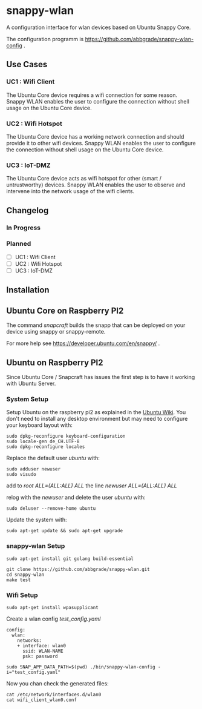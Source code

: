 # snappy-wlan

A configuration interface for wlan devices based on Ubuntu Snappy Core.

The configuration programm is https://github.com/abbgrade/snappy-wlan-config .

## Use Cases

### UC1 : Wifi Client 

The Ubuntu Core device requires a wifi connection for some reason.
Snappy WLAN enables the user to configure the connection without shell usage on the Ubuntu Core device.

### UC2 : Wifi Hotspot

The Ubuntu Core device has a working network connection and should provide it to other wifi devices.
Snappy WLAN enables the user to configure the connection without shell usage on the Ubuntu Core device.

### UC3 : IoT-DMZ

The Ubuntu Core device acts as wifi hotspot for other (smart / untrustworthy) devices.
Snappy WLAN enables the user to observe and intervene into the network usage of the wifi clients.

## Changelog

### In Progress

### Planned

- [ ] UC1 : Wifi Client
- [ ] UC2 : Wifi Hotspot
- [ ] UC3 : IoT-DMZ

## Installation

## Ubuntu Core on Raspberry PI2

The command *snapcraft* builds the snapp that can be deployed on your device using snappy or snappy-remote.

For more help see https://developer.ubuntu.com/en/snappy/ .

## Ubuntu on Raspberry PI2

Since Ubuntu Core / Snapcraft has issues the first step is to have it working with Ubuntu Server.

### System Setup

Setup Ubuntu on the raspberry pi2 as explained in the [Ubuntu Wiki](https://wiki.ubuntu.com/ARM/RaspberryPi).
You don't need to install any desktop environment but may need to configure your keyboard layout with:

    sudo dpkg-reconfigure keyboard-configuration
    sudo locale-gen de_CH.UTF-8
    sudo dpkg-reconfigure locales 

Replace the default user *ubuntu* with:

    sudo adduser newuser
    sudo visudo

add to *root    ALL=(ALL:ALL) ALL* the line *newuser ALL=(ALL:ALL) ALL*

relog with the *newuser* and delete the user *ubuntu* with:

    sudo deluser --remove-home ubuntu

Update the system with:

    sudo apt-get update && sudo apt-get upgrade

### snappy-wlan Setup

    sudo apt-get install git golang build-essential

    git clone https://github.com/abbgrade/snappy-wlan.git
    cd snappy-wlan
    make test

### Wifi Setup

    sudo apt-get install wpasupplicant

Create a wlan config *test_config.yaml*

    config:
      wlan:
        networks:
        + interface: wlan0
          ssid: WLAN-NAME
          psk: password

    sudo SNAP_APP_DATA_PATH=$(pwd) ./bin/snappy-wlan-config -i="test_config.yaml"

Now you chan check the generated files:

    cat /etc/network/interfaces.d/wlan0
    cat wifi_client_wlan0.conf